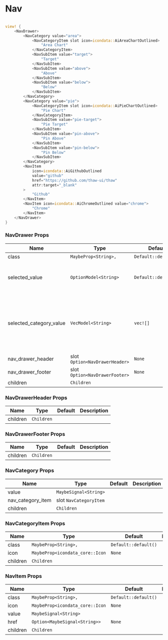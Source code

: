 # Nav

```rust demo

view! {
    <NavDrawer>
        <NavCategory value="area">
            <NavCategoryItem slot icon=icondata::AiAreaChartOutlined>
                "Area Chart"
            </NavCategoryItem>
            <NavSubItem value="target">
                "Target"
            </NavSubItem>
            <NavSubItem value="above">
                "Above"
            </NavSubItem>
            <NavSubItem value="below">
                "Below"
            </NavSubItem>
        </NavCategory>
        <NavCategory value="pie">
            <NavCategoryItem slot icon=icondata::AiPieChartOutlined>
                "Pie Chart"
            </NavCategoryItem>
            <NavSubItem value="pie-target">
                "Pie Target"
            </NavSubItem>
            <NavSubItem value="pin-above">
                "Pin Above"
            </NavSubItem>
            <NavSubItem value="pin-below">
                "Pin Below"
            </NavSubItem>
        </NavCategory>
        <NavItem
            icon=icondata::AiGithubOutlined
            value="github"
            href="https://github.com/thaw-ui/thaw"
            attr:target="_blank"
        >
            "Github"
        </NavItem>
        <NavItem icon=icondata::AiChromeOutlined value="chrome">
            "Chrome"
        </NavItem>
    </NavDrawer>
}
```

### NavDrawer Props

| Name | Type | Default | Description |
| --- | --- | --- | --- |
| class | `MaybeProp<String>,` | `Default::default()` |  |
| selected_value | `OptionModel<String>` | `Default::default()` | The value of the currently selected navItem. |
| selected_category_value | `VecModel<String>` | `vec![]` | Indicates a category that has a selected child Will show the category as selected if it is closed. |
| nav_drawer_header | slot `Option<NavDrawerHeader>` | `None` |  |
| nav_drawer_footer | slot `Option<NavDrawerFooter>` | `None` |  |
| children | `Children` |  |  |

### NavDrawerHeader Props

| Name     | Type       | Default | Description |
| -------- | ---------- | ------- | ----------- |
| children | `Children` |         |             |

### NavDrawerFooter Props

| Name     | Type       | Default | Description |
| -------- | ---------- | ------- | ----------- |
| children | `Children` |         |             |

### NavCategory Props

| Name              | Type                   | Default | Description |
| ----------------- | ---------------------- | ------- | ----------- |
| value             | `MaybeSignal<String>`  |         |             |
| nav_category_item | slot `NavCategoryItem` |         |             |
| children          | `Children`             |         |             |

### NavCategoryItem Props

| Name     | Type                            | Default              | Description |
| -------- | ------------------------------- | -------------------- | ----------- |
| class    | `MaybeProp<String>,`            | `Default::default()` |             |
| icon     | `MaybeProp<icondata_core::Icon` | `None`               |             |
| children | `Children`                      |                      |             |

### NavItem Props

| Name     | Type                            | Default              | Description |
| -------- | ------------------------------- | -------------------- | ----------- |
| class    | `MaybeProp<String>,`            | `Default::default()` |             |
| icon     | `MaybeProp<icondata_core::Icon` | `None`               |             |
| value    | `MaybeSignal<String>`           |                      |             |
| href     | `Option<MaybeSignal<String>>`   | `None`               |             |
| children | `Children`                      |                      |             |
